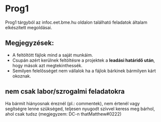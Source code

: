 # Prog1
Prog1 tárgyból az infoc.eet.bme.hu oldalon található feladatok általam elkészített megoldásai.

## Megjegyzések:
  - A feltöltött fájlok mind a saját munkáim.
  - Csupán azért kerülnek feltöltésre a projektek a __leadási határidő után__, hogy mások azt megtekinthessék.
  - Semilyen felelősséget nem vállalok ha a fájlok bárkinek bármilyen kárt okoznak.

## nem csak labor/szrogalmi feladatokra

Ha bármit hiányosnak éreznél (pl.: commentek), nem értenél vagy segítségre lenne szükséged, teljesen nyugodt szívvel keress meg bárhol, ahol csak tudsz
(megjegyzem: DC-n thatMatthew#0222)
